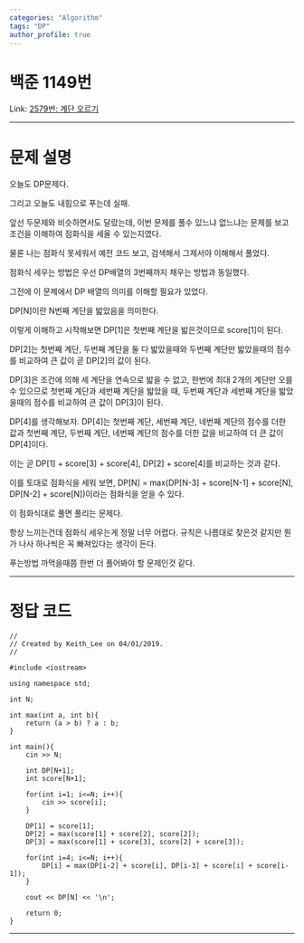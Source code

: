 ```yaml
---
categories: "Algorithm"
tags: "DP"
author_profile: true
---
```

# 백준 1149번
Link: [2579번: 계단 오르기][BOJLink]

[BOJLink]: https://www.acmicpc.net/problem/2579
<hr/>

# 문제 설명
오늘도 DP문제다.

그리고 오늘도 내힘으로 푸는데 실패.

앞선 두문제와 비슷하면서도 달랐는데, 이번 문제를 풀수 있느냐 없느냐는 문제를 보고 조건을 이해하여 점화식을 세울 수 있는지였다.

물론 나는 점화식 못세워서 예전 코드 보고, 검색해서 그제서야 이해해서 풀었다.

점화식 세우는 방법은 우선 DP배열의 3번째까지 채우는 방법과 동일했다.

그전에 이 문제에서 DP 배열의 의미를 이해할 필요가 있었다.

DP[N]이란 N번째 계단을 밟았음을 의미한다.

이렇게 이해하고 시작해보면 DP[1]은 첫번째 계단을 밟은것이므로 score[1]이 된다.

DP[2]는 첫번째 계단, 두번째 계단을 둘 다 밟았을때와 두번째 계단만 밟았을때의 점수를 비교하여 큰 값이 곧 DP[2]의 값이 된다.

DP[3]은 조건에 의해 세 계단을 연속으로 밟을 수 없고, 한번에 최대 2개의 계단만 오를 수 있으므로 첫번째 계단과 세번째 계단을 밟았을 때, 두번째 계단과 세번째 계단을 밟았을때의 점수를 비교하여 큰 값이 DP[3]이 된다.

DP[4]를 생각해보자. DP[4]는 첫번째 계단, 세번째 계단, 네번째 계단의 점수를 더한 값과 첫번째 계단, 두번째 계단, 네번째 계단의 점수를 더한 값을 비교하여 더 큰 값이 DP[4]이다.

이는 곧 DP[1] + score[3] + score[4], DP[2] + score[4]를 비교하는 것과 같다.

이를 토대로 점화식을 세워 보면, DP[N] = max(DP[N-3] + score[N-1] + score[N], DP[N-2] + score[N])이라는 점화식을 얻을 수 있다.

이 점화식대로 풀면 풀리는 문제다.

항상 느끼는건데 점화식 세우는게 정말 너무 어렵다. 규칙은 나름대로 찾은것 같지만 뭔가 나사 하나씩은 꼭 빠져있다는 생각이 든다.

푸는방법 까먹을때쯤 한번 더 풀어봐야 할 문제인것 같다.
<hr/>

# 정답 코드
```
//
// Created by Keith_Lee on 04/01/2019.
//

#include <iostream>

using namespace std;

int N;

int max(int a, int b){
    return (a > b) ? a : b;
}

int main(){
    cin >> N;

    int DP[N+1];
    int score[N+1];

    for(int i=1; i<=N; i++){
        cin >> score[i];
    }

    DP[1] = score[1];
    DP[2] = max(score[1] + score[2], score[2]);
    DP[3] = max(score[1] + score[3], score[2] + score[3]);

    for(int i=4; i<=N; i++){
        DP[i] = max(DP[i-2] + score[i], DP[i-3] + score[i] + score[i-1]);
    }

    cout << DP[N] << '\n';

    return 0;
}
```
<hr/>